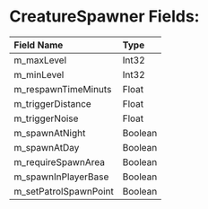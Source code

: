 # CreatureSpawner Fields:

| Field Name | Type |
| :- | :- |
| m_maxLevel | Int32 |
| m_minLevel | Int32 |
| m_respawnTimeMinuts | Float |
| m_triggerDistance | Float |
| m_triggerNoise | Float |
| m_spawnAtNight | Boolean |
| m_spawnAtDay | Boolean |
| m_requireSpawnArea | Boolean |
| m_spawnInPlayerBase | Boolean |
| m_setPatrolSpawnPoint | Boolean |
